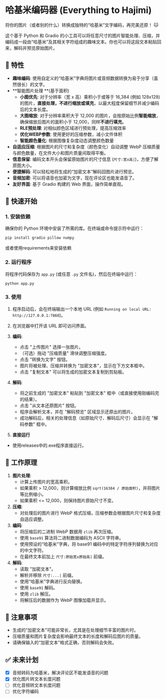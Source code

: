# 哈基米编码器 (Everything to Hajimi)

将你的图片（或者别的什么）转换成独特的“哈基米”文字编码，再完美还原！ 🐱

这个基于 Python 和 Gradio 的小工具可以将任意尺寸的图片智能处理、压缩，并编码成一段由“哈基米”及其相关字符组成的趣味文本。你也可以将这段文本粘贴回来，解码并预览原始图片。

## 🌟 特性

*   **趣味编码**: 使用自定义的“哈基米”字典将图片或音频数据转换为易于分享（虽然很长）的文字。
*   **智能图片处理 **(基于面积)
    *   **小图优先**: 对于分辨率（宽 x 高）乘积小于或等于 16,384 (例如 128x128) 的图片，**直接处理，不进行缩放或填充**，以最大程度保留细节并减少编码后的文本长度。
    *   **大图缩放**: 对于分辨率乘积大于 12,000 的图片，会按原始比例**智能缩放**，确保缩放后图片的面积小于 12,000，同样**不进行填充**。
    *   **RLE预处理**: 对相似颜色区域进行预处理，提高压缩效率 
    *   **优化WEBP参数**: 使用更好的压缩参数，减小文件体积
    *   **智能颜色量化**: 根据图像复杂度动态调整颜色数量
*   **自适应压缩**: 根据图片的尺寸和复杂度（颜色变化）自动调整 WebP 压缩质量与颜色数量，在文件大小和图片质量间取得平衡。
*   **信息保留**: 编码文本开头会保留原始图片的尺寸信息 (`尺寸:宽x高|`)，方便了解原图大小。
*   **便捷解码**: 可以轻松地将生成的“加密文本”解码回图片进行预览。
*   **音频加密**: 可以将语音也加密为文字，现在评论区也能发语音了。
*   **友好界面**: 基于 Gradio 构建的 Web 界面，操作简单直观。

## 🚀 快速开始

### 1. 安装依赖

确保你的 Python 环境中安装了所需的库。在终端或命令提示符中运行：

```bash
pip install gradio pillow numpy
```

或者使用requirements来安装依赖

### 2. 运行程序

将程序代码保存为 `app.py` (或任意 `.py` 文件名)，然后在终端中运行：

```bash
python app.py
```

### 3. 使用

1.  程序启动后，会在终端输出一个本地 URL (例如 `Running on local URL:  http://127.0.0.1:7860`)。
2.  在浏览器中打开该 URL 即可访问界面。
3.  **编码**:
    *   点击 "上传图片" 选择一张图片。
    *   （可选）拖动 "压缩质量" 滑块调整压缩强度。
    *   点击 "转换为文字" 按钮。
    *   图片将被处理、压缩并转换为 "加密文本"，显示在下方文本框中。
    *   点击 "复制文本" 可以将生成的加密文本复制到剪贴板。
4.  **解码**:
    *   将之前生成的 "加密文本" 粘贴到 "加密文本" 框中（或直接使用刚编码完的结果）。
    *   点击 "从文本还原图片" 按钮。
    *   程序会解析文本，并在 "解码预览" 区域显示还原出的图片。
    *   成功解码后，相关的处理信息（如原始尺寸、解码后尺寸）会显示在 "解码参数" 框中。
  
5.  **直接运行**
   *    使用releases中的.exe程序直接运行。

## 🧠 工作原理

1.  **图片处理**:
    *   计算上传图片的宽高乘积。
    *   如果乘积 > 12,000，则计算缩放比例 `sqrt(16384 / 原始面积)`，并将图片等比例缩小。
    *   如果乘积 <= 12,000，则保持图片原始尺寸不变。
2.  **压缩**:
    *   对处理后的图片进行 WebP 格式压缩，压缩参数会根据图片尺寸和复杂度自适应调整。
3.  **编码**:
    *   将压缩后的二进制 WebP 数据用 `zlib` 再次压缩。
    *   使用 `base91` 算法将二进制数据编码为 ASCII 字符串。
    *   使用预设的“哈基米”字典，将 base91 编码中的特定字符序列替换为对应的中文字符。
    *   在最终文本前加上 `尺寸:原始宽x原始高|` 前缀。
4.  **解码**:
    *   读取 "加密文本"。
    *   解析并移除 `尺寸:...|` 前缀。
    *   使用“哈基米”字典进行反向替换。
    *   使用 `base91` 解码。
    *   使用 `zlib` 解压。
    *   将解压后的数据作为 WebP 图像加载并显示。

## 📝 注意事项

*   生成的“加密文本”可能非常长，尤其是在处理细节丰富的图片时。  
*   压缩质量和图片复杂度会影响最终文本的长度和解码后图片的质量。
*   请确保输入的“加密文本”格式正确，否则解码会失败。

## ✅ 未来计划
*   [x] 音频转码为哈基米，解决评论区不能发语音的问题
*   [x] 优化图片转文本长度问题
*   [ ] 优化音频转文本长度问题
*   [ ] 优化字符编码

